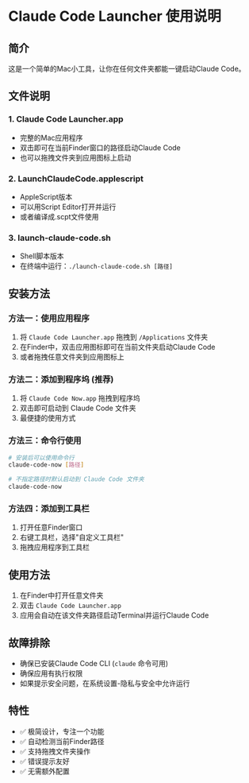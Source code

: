 # Claude Code Launcher 使用说明

## 简介
这是一个简单的Mac小工具，让你在任何文件夹都能一键启动Claude Code。

## 文件说明

### 1. Claude Code Launcher.app
- 完整的Mac应用程序
- 双击即可在当前Finder窗口的路径启动Claude Code
- 也可以拖拽文件夹到应用图标上启动

### 2. LaunchClaudeCode.applescript
- AppleScript版本
- 可以用Script Editor打开并运行
- 或者编译成.scpt文件使用

### 3. launch-claude-code.sh
- Shell脚本版本
- 在终端中运行：`./launch-claude-code.sh [路径]`

## 安装方法

### 方法一：使用应用程序
1. 将 `Claude Code Launcher.app` 拖拽到 `/Applications` 文件夹
2. 在Finder中，双击应用图标即可在当前文件夹启动Claude Code
3. 或者拖拽任意文件夹到应用图标上

### 方法二：添加到程序坞 (推荐)
1. 将 `Claude Code Now.app` 拖拽到程序坞
2. 双击即可启动到 Claude Code 文件夹
3. 最便捷的使用方式

### 方法三：命令行使用
```bash
# 安装后可以使用命令行
claude-code-now [路径]

# 不指定路径时默认启动到 Claude Code 文件夹
claude-code-now
```

### 方法四：添加到工具栏
1. 打开任意Finder窗口
2. 右键工具栏，选择"自定义工具栏"
3. 拖拽应用程序到工具栏

## 使用方法

1. 在Finder中打开任意文件夹
2. 双击 `Claude Code Launcher.app`
3. 应用会自动在该文件夹路径启动Terminal并运行Claude Code

## 故障排除

- 确保已安装Claude Code CLI (`claude` 命令可用)
- 确保应用有执行权限
- 如果提示安全问题，在系统设置-隐私与安全中允许运行

## 特性

- ✅ 极简设计，专注一个功能
- ✅ 自动检测当前Finder路径
- ✅ 支持拖拽文件夹操作
- ✅ 错误提示友好
- ✅ 无需额外配置